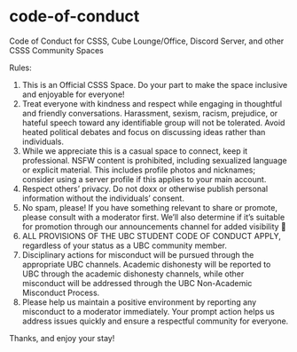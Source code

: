 # code-of-conduct

Code of Conduct for CSSS, Cube Lounge/Office, Discord Server, and other CSSS Community Spaces

Rules:

1. This is an Official CSSS Space. Do your part to make the space inclusive and enjoyable for everyone!
2. Treat everyone with kindness and respect while engaging in thoughtful and friendly conversations. Harassment, sexism, racism, prejudice, or hateful speech toward any identifiable group will not be tolerated. Avoid heated political debates and focus on discussing ideas rather than individuals.
3. While we appreciate this is a casual space to connect, keep it professional. NSFW content is prohibited, including sexualized language or explicit material. This includes profile photos and nicknames; consider using a server profile if this applies to your main account.
4. Respect others’ privacy. Do not doxx or otherwise publish personal information without the individuals’ consent.
5. No spam, please! If you have something relevant to share or promote, please consult with a moderator first. We’ll also determine if it’s suitable for promotion through our announcements channel for added visibility 🙂
6. ALL PROVISIONS OF THE UBC STUDENT CODE OF CONDUCT APPLY, regardless of your status as a UBC community member.
7. Disciplinary actions for misconduct will be pursued through the appropriate UBC channels. Academic dishonesty will be reported to UBC through the academic dishonesty channels, while other misconduct will be addressed through the UBC Non-Academic Misconduct Process.
8. Please help us maintain a positive environment by reporting any misconduct to a moderator immediately. Your prompt action helps us address issues quickly and ensure a respectful community for everyone.

Thanks, and enjoy your stay!
